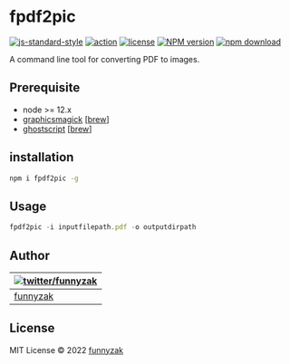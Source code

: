 # fpdf2pic

[![js-standard-style](https://img.shields.io/badge/code_style-standard-brightgreen.svg)](https://github.com/feross/standard)
[![action][ci-image]][ci-url]
[![license][license-image]][repository-url]
[![NPM version][npm-image]][npm-url]
[![npm download][download-image]][download-url]

[ci-image]: https://img.shields.io/github/workflow/status/funnyzak/fpdf2pic/CI
[ci-url]: https://github.com/funnyzak/fpdf2pic/actions
[license-image]: https://img.shields.io/github/license/funnyzak/fpdf2pic.svg?style=flat-square
[repository-url]: https://github.com/funnyzak/fpdf2pic
[npm-image]: https://img.shields.io/npm/v/fpdf2pic.svg?style=flat-square
[npm-url]: https://npmjs.org/package/fpdf2pic
[download-image]: https://img.shields.io/npm/dm/fpdf2pic.svg?style=flat-square
[download-url]: https://npmjs.org/package/fpdf2pic

A command line tool for converting PDF to images.

## Prerequisite

* node >= 12.x
* [graphicsmagick](http://www.graphicsmagick.org/README.html#installation) [[brew](https://formulae.brew.sh/formula/graphicsmagick)]
* [ghostscript](https://www.ghostscript.com/) [[brew](https://formulae.brew.sh/formula/ghostscript)]

## installation

```sh
npm i fpdf2pic -g
```

## Usage

```js
fpdf2pic -i inputfilepath.pdf -o outputdirpath
```

## Author

| [![twitter/funnyzak](https://s.gravatar.com/avatar/c2437e240644b1317a4a356c6d6253ee?s=70)](https://twitter.com/funnyzak 'Follow @funnyzak on Twitter') |
| ------------------------------------------------------------------------------------------------------------------------------------------------------ |
| [funnyzak](https://yycc.me/)                                                                                                                           |

## License

MIT License © 2022 [funnyzak](https://github.com/funnyzak)
